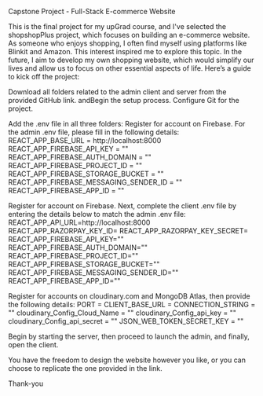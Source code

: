 Capstone Project - Full-Stack E-commerce Website

This is the final project for my upGrad course, and I've selected the shopshopPlus project, which focuses on building an e-commerce website.
As someone who enjoys shopping, I often find myself using platforms like Blinkit and Amazon. This interest inspired me to explore this topic. In the future, I aim to develop my own shopping website, which would simplify our lives and allow us to focus on other essential aspects of life.
Here’s a guide to kick off the project:

Download all folders related to the admin client and server from the provided GitHub link. andBegin the setup process.
Configure Git for the project.

Add the .env file in all three folders:
Register for account on Firebase. For the admin .env file, please fill in the following details:
REACT_APP_BASE_URL = http://localhost:8000
REACT_APP_FIREBASE_API_KEY = ""
REACT_APP_FIREBASE_AUTH_DOMAIN = ""
REACT_APP_FIREBASE_PROJECT_ID = ""
REACT_APP_FIREBASE_STORAGE_BUCKET = ""
REACT_APP_FIREBASE_MESSAGING_SENDER_ID = ""
REACT_APP_FIREBASE_APP_ID = ""

Register for account on Firebase. Next, complete the client .env file by entering the details below to match the admin .env file:
REACT_APP_API_URL=http://localhost:8000
REACT_APP_RAZORPAY_KEY_ID=
REACT_APP_RAZORPAY_KEY_SECRET=
REACT_APP_FIREBASE_API_KEY=""
REACT_APP_FIREBASE_AUTH_DOMAIN=""
REACT_APP_FIREBASE_PROJECT_ID=""
REACT_APP_FIREBASE_STORAGE_BUCKET=""
REACT_APP_FIREBASE_MESSAGING_SENDER_ID=""
REACT_APP_FIREBASE_APP_ID=""

Register for accounts on cloudinary.com and MongoDB Atlas, then provide the following details:
PORT =
CLIENT_BASE_URL =
CONNECTION_STRING = ""
cloudinary_Config_Cloud_Name = ""
cloudinary_Config_api_key = ""
cloudinary_Config_api_secret = ""
JSON_WEB_TOKEN_SECRET_KEY = ""
 
Begin by starting the server, then proceed to launch the admin, and finally, open the client.

You have the freedom to design the website however you like, or you can choose to replicate the one provided in the link.

Thank-you


